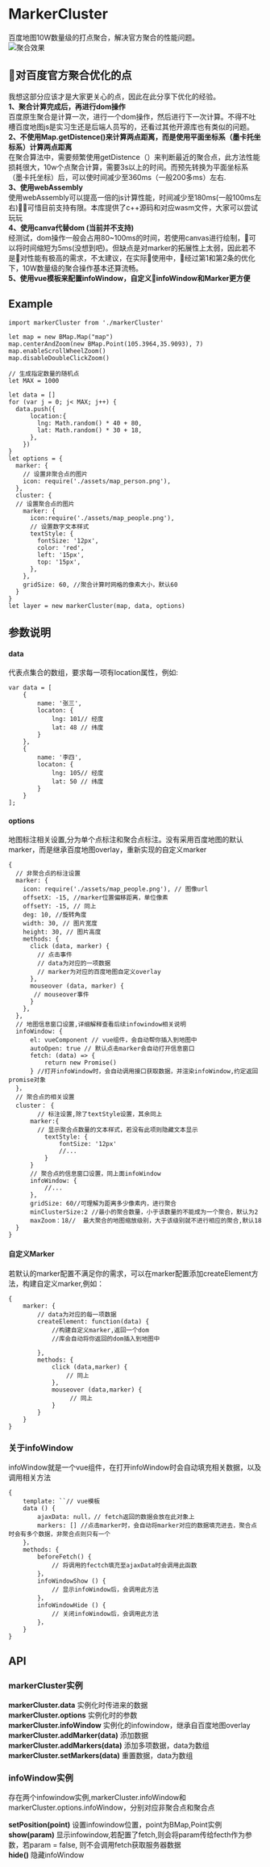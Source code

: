 # MarkerCluster
百度地图10W数量级的打点聚合，解决官方聚合的性能问题。  
![聚合效果](https://github.com/MecDog/Bmap-markerCluster/blob/dev/src/assets/sreenShot.png?raw=true)
## 对百度官方聚合优化的点
  我想这部分应该才是大家更关心的点，因此在此分享下优化的经验。  
  **1、聚合计算完成后，再进行dom操作**    
    百度原生聚合是计算一次，进行一个dom操作，然后进行下一次计算。不得不吐槽百度地图js是实习生还是后端人员写的，还看过其他开源库也有类似的问题。  
  **2、不使用Map.getDistence()来计算两点距离，而是使用平面坐标系（墨卡托坐标系）计算两点距离**  
    在聚合算法中，需要频繁使用getDistence（）来判断最近的聚合点，此方法性能损耗很大，10w个点聚合计算，需要3s以上的时间。而预先转换为平面坐标系（墨卡托坐标）后，可以使时间减少至360ms（一般200多ms）左右.  
  **3、使用webAssembly**  
    使用webAssembly可以提高一倍的js计算性能，时间减少至180ms(一般100ms左右)，可惜目前支持有限。本库提供了c++源码和对应wasm文件，大家可以尝试玩玩  
  **4、使用canva代替dom (当前并不支持)**  
    经测试，dom操作一般会占用80~100ms的时间，若使用canvas进行绘制，可以将时间缩短为5ms(没想到吧)。但缺点是对marker的拓展性上太弱，因此若不是对性能有极高的需求，不太建议，在实际使用中，经过第1和第2条的优化下，10W数量级的聚合操作基本还算流畅。  
  **5、使用vue模板来配置infoWindow，自定义infoWindow和Marker更方便**
## Example
```
import markerCluster from './markerCluster'

let map = new BMap.Map("map")
map.centerAndZoom(new BMap.Point(105.3964,35.9093), 7)
map.enableScrollWheelZoom()
map.disableDoubleClickZoom()

// 生成指定数量的随机点
let MAX = 1000

let data = []
for (var j = 0; j< MAX; j++) {
  data.push({
      location:{
        lng: Math.random() * 40 + 80,
        lat: Math.random() * 30 + 18,
      },
    })
}
let options = {
  marker: {
    // 设置非聚合点的图片
    icon: require('./assets/map_person.png'),
  },
  cluster: {
  // 设置聚合点的图片
    marker: {
      icon:require('./assets/map_people.png'),
      // 设置数字文本样式
      textStyle: {
        fontSize: '12px',
        color: 'red',
        left: '15px',
        top: '15px',
      },
    },
    gridSize: 60, //聚合计算时网格的像素大小，默认60
  }
}
let layer = new markerCluster(map, data, options)
```
## 参数说明

#### data
代表点集合的数组，要求每一项有location属性，例如:
```
var data = [
    {
        name: '张三',
        locaton: {
            lng: 101// 经度
            lat: 48 // 纬度
        }
    },
    {
        name: '李四',
        locaton: {
            lng: 105// 经度
            lat: 50 // 纬度
        }
    }
];
```
#### options
地图标注相关设置,分为单个点标注和聚合点标注。没有采用百度地图的默认marker，而是继承百度地图overlay，重新实现的自定义marker

```
{
  // 非聚合点的标注设置
  marker: {
    icon: require('./assets/map_people.png'), // 图像url
    offsetX: -15, //marker位置偏移距离，单位像素
    offsetY: -15, // 同上
    deg: 10, //旋转角度
    width: 30, // 图片宽度
    height: 30, // 图片高度
    methods: {
      click (data, marker) {
        // 点击事件
        // data为对应的一项数据
        // marker为对应的百度地图自定义overlay
      },
      mouseover (data, marker) {
       // mouseover事件
      }
    },
  },
  // 地图信息窗口设置,详细解释查看后续infowindow相关说明
  infoWindow: {
      el: vueComponent // vue组件，会自动帮你插入到地图中
      autoOpen: true // 默认点击marker会自动打开信息窗口
      fetch: (data) => {
          return new Promise()
      } //打开infoWindow时，会自动调用接口获取数据，并渲染infoWindow,约定返回promise对象 
  }，
  // 聚合点的相关设置
  cluster： {
        // 标注设置,除了textStyle设置，其余同上
      marker:{
        // 显示聚合点数量的文本样式，若没有此项则隐藏文本显示
          textStyle: {
              fontSize: '12px'
              //...
          }
      }
      // 聚合点的信息窗口设置，同上面infoWindow
      infoWindow: {
          //...
      },
      gridSize: 60//可理解为距离多少像素内，进行聚合
      minClusterSize:2 //最小的聚合数量，小于该数量的不能成为一个聚合，默认为2
      maxZoom：18//  最大聚合的地图缩放级别，大于该级别就不进行相应的聚合,默认18
  }
}
```
#### 自定义Marker
若默认的marker配置不满足你的需求，可以在marker配置添加createElement方法，构建自定义marker,例如：
```
{
    marker: {
        // data为对应的每一项数据
        createElement: function(data) {
            //构建自定义marker,返回一个dom
            //库会自动将你返回的dom插入到地图中
            
        },
        methods: {
            click (data,marker) {
                // 同上                
            },
            mouseover (data,marker) {
                 // 同上  
            }
        }
    }
}
```
### 关于infoWindow
infoWindow就是一个vue组件，在打开infoWindow时会自动填充相关数据，以及调用相关方法
```
{
    template: ``// vue模板
    data () {
        ajaxData: null，// fetch返回的数据会放在此对象上
        markers: [] //点击marker时，会自动将marker对应的数据填充进去，聚合点时会有多个数据，非聚合点则只有一个
    }，
    methods: {
        beforeFetch() {
            // 将调用的fectch填充至ajaxData时会调用此函数
        }，
        infoWindowShow () {
            // 显示infoWindow后，会调用此方法
        }，
        infoWindowHide () {
            // 关闭infoWindow后，会调用此方法
        }，
    }
}
```

## API

### markerCluster实例
**markerCluster.data**  实例化时传进来的数据  
**markerCluster.options**  实例化时的参数  
**markerCluster.infoWindow** 实例化的infowindow，继承自百度地图overlay  
**markerCluster.addMarker(data)**   添加数据  
**markerCluster.addMarkers(data)**  添加多项数据，data为数组  
**markerCluster.setMarkers(data)**  重置数据，data为数组  

### infoWindow实例
存在两个infowindow实例,markerCluster.infoWindow和markerCluster.options.infoWindow，分别对应非聚合点和聚合点  

**setPosition(point)** 设置infowindow位置，point为BMap,Point实例  
**show(param)** 显示infowindow,若配置了fetch,则会将param传给fecth作为参数，若param = false, 则不会调用fetch获取服务器数据  
**hide()** 隐藏infoWindow



